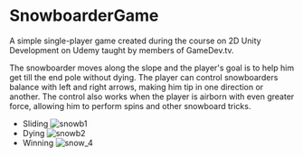 # SnowboarderGame

A simple single-player game created during the course on 2D Unity Development on Udemy taught by members of GameDev.tv.

The snowboarder moves along the slope and the player's goal is to help him get till the end pole without dying. The player can control snowboarders balance with left and right arrows, making him tip in one direction or another. The control also works when the player is airborn with even greater force, allowing him to perform spins and other snowboard tricks.

* Sliding
![snowb1](https://github.com/AleksandraRuminska/SnowboarderGame/assets/83085295/ed9154e8-3168-4a44-9835-3bf2ef3a9a37)
* Dying
![snowb2](https://github.com/AleksandraRuminska/SnowboarderGame/assets/83085295/928f482e-2126-4493-a8de-5c7bbbf5c629)
* Winning
![snow_4](https://github.com/AleksandraRuminska/SnowboarderGame/assets/83085295/1acc17d1-221a-4e62-8c6c-418ee1418265)
